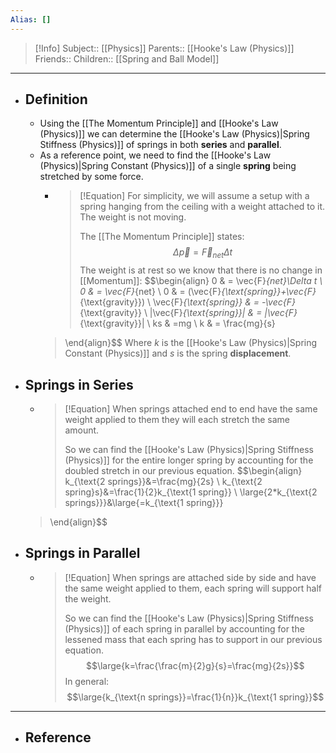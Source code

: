 ```yaml
---
Alias: []
---
```

> [!Info]
> Subject:: [[Physics]]
> Parents:: [[Hooke's Law (Physics)]]
> Friends:: 
> Children:: [[Spring and Ball Model]]
---
- ## Definition
	- Using the [[The Momentum Principle]] and [[Hooke's Law (Physics)]] we can determine the [[Hooke's Law (Physics)|Spring Stiffness (Physics)]] of springs in both **series** and **parallel**.
	- As a reference point, we need to find the [[Hooke's Law (Physics)|Spring Constant (Physics)]] of a single **spring** being stretched by some force.
		- > [!Equation]
		  > For simplicity, we will assume a setup with a spring hanging from the ceiling with a weight attached to it. The weight is not moving.
		  > 
		  > The [[The Momentum Principle]] states:
		  > $$\Delta \vec{p}=\vec{F}_{net}\Delta t$$
		  > The weight is at rest so we know that there is no change in [[Momentum]]:
		  > $$\begin{align}
		0 & = \vec{F}_{net}\Delta t \\
	 0 & = \vec{F}_{net} \\
	 0 & = (\vec{F}_{\text{spring}}+\vec{F}_{\text{gravity}}) \\
	 \vec{F}_{\text{spring}} & = -\vec{F}_{\text{gravity}} \\
	 |\vec{F}_{\text{spring}}| & = |\vec{F}_{\text{gravity}}| \\
	 ks & =mg \\
	 k & = \frac{mg}{s}
		> \end{align}$$
		> Where $k$ is the [[Hooke's Law (Physics)|Spring Constant (Physics)]] and $s$ is the spring **displacement**.
- ## Springs in Series
	- > [!Equation]
	  > When springs attached end to end have the same weight applied to them they will each stretch the same amount. 
	  > 
	  > So we can find the [[Hooke's Law (Physics)|Spring Stiffness (Physics)]] for the entire longer spring by accounting for the doubled stretch in our previous equation.
	  > $$\begin{align}
	k_{\text{2 springs}}&=\frac{mg}{2s} \\
	k_{\text{2 spring}s}&=\frac{1}{2}k_{\text{1 spring}} \\
	\large{2*k_{\text{2 springs}}}&\large{=k_{\text{1 spring}}}
	> \end{align}$$
- ## Springs in Parallel
	- > [!Equation]
	  > When springs are attached side by side and have the same weight applied to them, each spring will support half the weight.
	  > 
	  > So we can find the [[Hooke's Law (Physics)|Spring Stiffness (Physics)]] of each spring in parallel by accounting for the lessened mass that each spring has to support in our previous equation.
	  > $$\large{k=\frac{\frac{m}{2}g}{s}=\frac{mg}{2s}}$$
	  > In general:
	  > $$\large{k_{\text{n springs}}=\frac{1}{n}}k_{\text{1 spring}}$$
---
- ## Reference